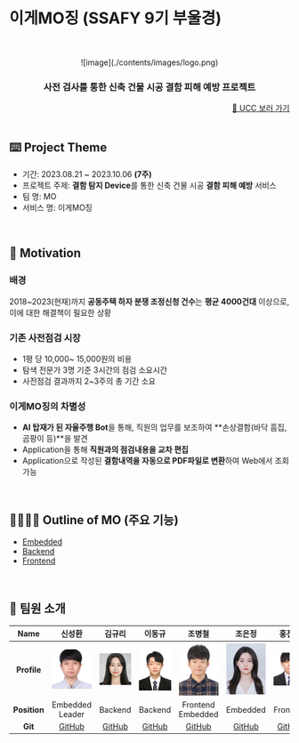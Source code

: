 # 이게MO징 (SSAFY 9기 부울경)

<br/>

<div align=center>
<br/>
  ![image](./contents/images/logo.png)
</div>

<div align="center">
  <h3>사전 검사를 통한 신축 건물 시공 결함 피해 예방 프로젝트 </h3>
</div>

<div align="right"><a href="https://youtu.be/FYSZos7apbQ">🎥 UCC 보러 가기</a></div>
<br/>

## ⌨️ Project Theme

- 기간: 2023.08.21 ~ 2023.10.06 **(7주)**
- 프로젝트 주제: **결함 탐지 Device**를 통한 신축 건물 시공 **결함 피해 예방** 서비스
- 팀 명: MO
- 서비스 명: 이게MO징

<br/>

## 🎯 Motivation

### 배경

2018~2023(현재)까지 **공동주택 하자 분쟁 조정신청 건수**는 **평균 4000건대** 이상으로, 이에 대한 해결책이 필요한 상황

### 기존 사전점검 시장

- 1평 당 10,000~ 15,000원의 비용
- 탐색 전문가 3명 기준 3시간의 점검 소요시간
- 사전점검 결과까지 2~3주의 총 기간 소요

### 이게MO징의 차별성

- **AI 탑재가 된 자율주행 Bot**을 통해, 직원의 업무를 보조하여 **손상결함(바닥 흠집, 곰팡이 등)**을 발견
- Application을 통해 **직원과의 점검내용을 교차 편집**
- Application으로 작성된 **결함내역을 자동으로 PDF파일로 변환**하여 Web에서 조회가능

<br/>

## 👨‍👩‍👧‍👦 Outline of MO (주요 기능)

- [Embedded](./embedded)
- [Backend](./backend)
- [Frontend](./frontend)

<br/>

## 👥 팀원 소개

<a name="developers"></a>

|   **Name**   |                 신성환                 |                 김규리                 |                 이동규                 |                 조병철                 |                 조은정                 |                 홍진환                 |
| :----------: | :------------------------------------: | :------------------------------------: | :------------------------------------: | :------------------------------------: | :------------------------------------: | :------------------------------------: |
| **Profile**  | ![image](./contents/images/신성환.png) | ![image](./contents/images/김규리.png) | ![image](./contents/images/이동규.jpg) | ![image](./contents/images/조병철.jpg) | ![image](./contents/images/조은정.jpg) | ![image](./contents/images/홍진환.png) |
| **Position** |         Embedded <br/> Leader          |                Backend                 |                Backend                 |        Frontend <br/> Embedded         |                Embedded                |                Frontend                |
|   **Git**    |  [GitHub](https://github.com/hw2ny1)   | [GitHub](https://github.com/kimkyury)  |  [GitHub](https://github.com/unit74)   | [GitHub](https://github.com/RED202301) | [GitHub](https://github.com/jeunjeong) |  [GitHub](https://github.com/bbang7)   |
